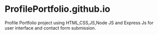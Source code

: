 # ProfilePortfolio.github.io
Profile Portfolio project using HTML,CSS,JS,Node JS and Express Js for user interface and contact form submission.
